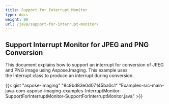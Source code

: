 ```yaml
---
title: Support for Interrupt Monitor
type: docs
weight: 90
url: /java/support-for-interrupt-monitor/
---
```


## **Support Interrupt Monitor for JPEG and PNG Conversion**
This document explains how to support an interrupt for conversion of JPEG and PNG image using Aspose.Imaging. This example uses the Interrupt class to produce an interrupt during conversion.

{{< gist "aspose-imaging" "8c9bd83e0d07145ba0c1" "Examples-src-main-java-com-aspose-imaging-examples-InterruptMonitor-SupportForInterruptMonitor-SupportForInterruptMonitor.java" >}}




